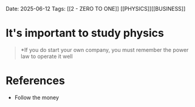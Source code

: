 Date: 2025-06-12
Tags: [[2 - ZERO TO ONE]] [[PHYSICS]][[BUSINESS]]

# It's important to study physics

>*If you do start your own company, you must remember the power law to operate it well 
# References 
 - Follow the money 